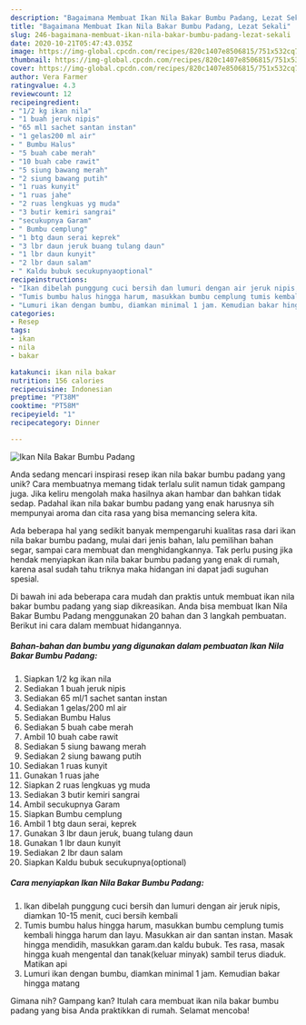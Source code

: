 ```yaml
---
description: "Bagaimana Membuat Ikan Nila Bakar Bumbu Padang, Lezat Sekali"
title: "Bagaimana Membuat Ikan Nila Bakar Bumbu Padang, Lezat Sekali"
slug: 246-bagaimana-membuat-ikan-nila-bakar-bumbu-padang-lezat-sekali
date: 2020-10-21T05:47:43.035Z
image: https://img-global.cpcdn.com/recipes/820c1407e8506815/751x532cq70/ikan-nila-bakar-bumbu-padang-foto-resep-utama.jpg
thumbnail: https://img-global.cpcdn.com/recipes/820c1407e8506815/751x532cq70/ikan-nila-bakar-bumbu-padang-foto-resep-utama.jpg
cover: https://img-global.cpcdn.com/recipes/820c1407e8506815/751x532cq70/ikan-nila-bakar-bumbu-padang-foto-resep-utama.jpg
author: Vera Farmer
ratingvalue: 4.3
reviewcount: 12
recipeingredient:
- "1/2 kg ikan nila"
- "1 buah jeruk nipis"
- "65 ml1 sachet santan instan"
- "1 gelas200 ml air"
- " Bumbu Halus"
- "5 buah cabe merah"
- "10 buah cabe rawit"
- "5 siung bawang merah"
- "2 siung bawang putih"
- "1 ruas kunyit"
- "1 ruas jahe"
- "2 ruas lengkuas yg muda"
- "3 butir kemiri sangrai"
- "secukupnya Garam"
- " Bumbu cemplung"
- "1 btg daun serai keprek"
- "3 lbr daun jeruk buang tulang daun"
- "1 lbr daun kunyit"
- "2 lbr daun salam"
- " Kaldu bubuk secukupnyaoptional"
recipeinstructions:
- "Ikan dibelah punggung cuci bersih dan lumuri dengan air jeruk nipis, diamkan 10-15 menit, cuci bersih kembali"
- "Tumis bumbu halus hingga harum, masukkan bumbu cemplung tumis kembali hingga harum dan layu. Masukkan air dan santan instan. Masak hingga mendidih, masukkan garam.dan kaldu bubuk. Tes rasa, masak hingga kuah mengental dan tanak(keluar minyak) sambil terus diaduk. Matikan api"
- "Lumuri ikan dengan bumbu, diamkan minimal 1 jam. Kemudian bakar hingga matang"
categories:
- Resep
tags:
- ikan
- nila
- bakar

katakunci: ikan nila bakar 
nutrition: 156 calories
recipecuisine: Indonesian
preptime: "PT38M"
cooktime: "PT58M"
recipeyield: "1"
recipecategory: Dinner

---
```



![Ikan Nila Bakar Bumbu Padang](https://img-global.cpcdn.com/recipes/820c1407e8506815/751x532cq70/ikan-nila-bakar-bumbu-padang-foto-resep-utama.jpg)

Anda sedang mencari inspirasi resep ikan nila bakar bumbu padang yang unik? Cara membuatnya memang tidak terlalu sulit namun tidak gampang juga. Jika keliru mengolah maka hasilnya akan hambar dan bahkan tidak sedap. Padahal ikan nila bakar bumbu padang yang enak harusnya sih mempunyai aroma dan cita rasa yang bisa memancing selera kita.

Ada beberapa hal yang sedikit banyak mempengaruhi kualitas rasa dari ikan nila bakar bumbu padang, mulai dari jenis bahan, lalu pemilihan bahan segar, sampai cara membuat dan menghidangkannya. Tak perlu pusing jika hendak menyiapkan ikan nila bakar bumbu padang yang enak di rumah, karena asal sudah tahu triknya maka hidangan ini dapat jadi suguhan spesial.




Di bawah ini ada beberapa cara mudah dan praktis untuk membuat ikan nila bakar bumbu padang yang siap dikreasikan. Anda bisa membuat Ikan Nila Bakar Bumbu Padang menggunakan 20 bahan dan 3 langkah pembuatan. Berikut ini cara dalam membuat hidangannya.

<!--inarticleads1-->

##### Bahan-bahan dan bumbu yang digunakan dalam pembuatan Ikan Nila Bakar Bumbu Padang:

1. Siapkan 1/2 kg ikan nila
1. Sediakan 1 buah jeruk nipis
1. Sediakan 65 ml/1 sachet santan instan
1. Sediakan 1 gelas/200 ml air
1. Sediakan  Bumbu Halus
1. Sediakan 5 buah cabe merah
1. Ambil 10 buah cabe rawit
1. Sediakan 5 siung bawang merah
1. Sediakan 2 siung bawang putih
1. Sediakan 1 ruas kunyit
1. Gunakan 1 ruas jahe
1. Siapkan 2 ruas lengkuas yg muda
1. Sediakan 3 butir kemiri sangrai
1. Ambil secukupnya Garam
1. Siapkan  Bumbu cemplung
1. Ambil 1 btg daun serai, keprek
1. Gunakan 3 lbr daun jeruk, buang tulang daun
1. Gunakan 1 lbr daun kunyit
1. Sediakan 2 lbr daun salam
1. Siapkan  Kaldu bubuk secukupnya(optional)




<!--inarticleads2-->

##### Cara menyiapkan Ikan Nila Bakar Bumbu Padang:

1. Ikan dibelah punggung cuci bersih dan lumuri dengan air jeruk nipis, diamkan 10-15 menit, cuci bersih kembali
1. Tumis bumbu halus hingga harum, masukkan bumbu cemplung tumis kembali hingga harum dan layu. Masukkan air dan santan instan. Masak hingga mendidih, masukkan garam.dan kaldu bubuk. Tes rasa, masak hingga kuah mengental dan tanak(keluar minyak) sambil terus diaduk. Matikan api
1. Lumuri ikan dengan bumbu, diamkan minimal 1 jam. Kemudian bakar hingga matang




Gimana nih? Gampang kan? Itulah cara membuat ikan nila bakar bumbu padang yang bisa Anda praktikkan di rumah. Selamat mencoba!
